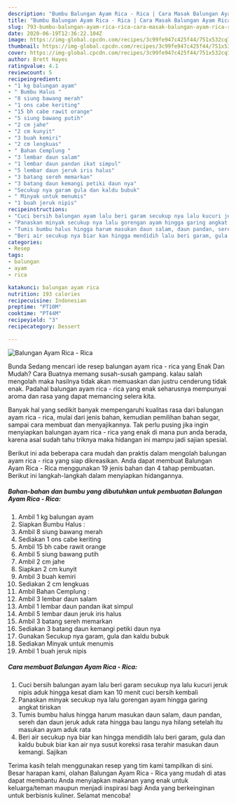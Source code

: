 ```yaml
---
description: "Bumbu Balungan Ayam Rica - Rica | Cara Masak Balungan Ayam Rica - Rica Yang Mudah Dan Praktis"
title: "Bumbu Balungan Ayam Rica - Rica | Cara Masak Balungan Ayam Rica - Rica Yang Mudah Dan Praktis"
slug: 793-bumbu-balungan-ayam-rica-rica-cara-masak-balungan-ayam-rica-rica-yang-mudah-dan-praktis
date: 2020-06-19T12:36:22.104Z
image: https://img-global.cpcdn.com/recipes/3c99fe947c425f44/751x532cq70/balungan-ayam-rica-rica-foto-resep-utama.jpg
thumbnail: https://img-global.cpcdn.com/recipes/3c99fe947c425f44/751x532cq70/balungan-ayam-rica-rica-foto-resep-utama.jpg
cover: https://img-global.cpcdn.com/recipes/3c99fe947c425f44/751x532cq70/balungan-ayam-rica-rica-foto-resep-utama.jpg
author: Brett Hayes
ratingvalue: 4.1
reviewcount: 5
recipeingredient:
- "1 kg balungan ayam"
- " Bumbu Halus "
- "8 siung bawang merah"
- "1 ons cabe keriting"
- "15 bh cabe rawit orange"
- "5 siung bawang putih"
- "2 cm jahe"
- "2 cm kunyit"
- "3 buah kemiri"
- "2 cm lengkuas"
- " Bahan Cemplung "
- "3 lembar daun salam"
- "1 lembar daun pandan ikat simpul"
- "5 lembar daun jeruk iris halus"
- "3 batang sereh memarkan"
- "3 batang daun kemangi petiki daun nya"
- "Secukup nya garam gula dan kaldu bubuk"
- " Minyak untuk menumis"
- "1 buah jeruk nipis"
recipeinstructions:
- "Cuci bersih balungan ayam lalu beri garam secukup nya lalu kucuri jeruk nipis aduk hingga kesat diam kan 10 menit cuci bersih kembali"
- "Panaskan minyak secukup nya lalu gorengan ayam hingga garing angkat tiriskan"
- "Tumis bumbu halus hingga harum masukan daun salam, daun pandan, sereh dan daun jeruk aduk rata hingga bau langu nya hilang setelah itu masukan ayam aduk rata"
- "Beri air secukup nya biar kan hingga mendidih lalu beri garam, gula dan kaldu bubuk biar kan air nya susut koreksi rasa terahir masukan daun kemangi. Sajikan"
categories:
- Resep
tags:
- balungan
- ayam
- rica

katakunci: balungan ayam rica 
nutrition: 193 calories
recipecuisine: Indonesian
preptime: "PT10M"
cooktime: "PT44M"
recipeyield: "3"
recipecategory: Dessert

---
```



![Balungan Ayam Rica - Rica](https://img-global.cpcdn.com/recipes/3c99fe947c425f44/751x532cq70/balungan-ayam-rica-rica-foto-resep-utama.jpg)

Bunda Sedang mencari ide resep balungan ayam rica - rica yang Enak Dan Mudah? Cara Buatnya memang susah-susah gampang. kalau salah mengolah maka hasilnya tidak akan memuaskan dan justru cenderung tidak enak. Padahal balungan ayam rica - rica yang enak seharusnya mempunyai aroma dan rasa yang dapat memancing selera kita.

Banyak hal yang sedikit banyak mempengaruhi kualitas rasa dari balungan ayam rica - rica, mulai dari jenis bahan, kemudian pemilihan bahan segar, sampai cara membuat dan menyajikannya. Tak perlu pusing jika ingin menyiapkan balungan ayam rica - rica yang enak di mana pun anda berada, karena asal sudah tahu triknya maka hidangan ini mampu jadi sajian spesial.




Berikut ini ada beberapa cara mudah dan praktis dalam mengolah balungan ayam rica - rica yang siap dikreasikan. Anda dapat membuat Balungan Ayam Rica - Rica menggunakan 19 jenis bahan dan 4 tahap pembuatan. Berikut ini langkah-langkah dalam menyiapkan hidangannya.

<!--inarticleads1-->

##### Bahan-bahan dan bumbu yang dibutuhkan untuk pembuatan Balungan Ayam Rica - Rica:

1. Ambil 1 kg balungan ayam
1. Siapkan  Bumbu Halus :
1. Ambil 8 siung bawang merah
1. Sediakan 1 ons cabe keriting
1. Ambil 15 bh cabe rawit orange
1. Ambil 5 siung bawang putih
1. Ambil 2 cm jahe
1. Siapkan 2 cm kunyit
1. Ambil 3 buah kemiri
1. Sediakan 2 cm lengkuas
1. Ambil  Bahan Cemplung :
1. Ambil 3 lembar daun salam
1. Ambil 1 lembar daun pandan ikat simpul
1. Ambil 5 lembar daun jeruk iris halus
1. Ambil 3 batang sereh memarkan
1. Sediakan 3 batang daun kemangi petiki daun nya
1. Gunakan Secukup nya garam, gula dan kaldu bubuk
1. Sediakan  Minyak untuk menumis
1. Ambil 1 buah jeruk nipis




<!--inarticleads2-->

##### Cara membuat Balungan Ayam Rica - Rica:

1. Cuci bersih balungan ayam lalu beri garam secukup nya lalu kucuri jeruk nipis aduk hingga kesat diam kan 10 menit cuci bersih kembali
1. Panaskan minyak secukup nya lalu gorengan ayam hingga garing angkat tiriskan
1. Tumis bumbu halus hingga harum masukan daun salam, daun pandan, sereh dan daun jeruk aduk rata hingga bau langu nya hilang setelah itu masukan ayam aduk rata
1. Beri air secukup nya biar kan hingga mendidih lalu beri garam, gula dan kaldu bubuk biar kan air nya susut koreksi rasa terahir masukan daun kemangi. Sajikan




Terima kasih telah menggunakan resep yang tim kami tampilkan di sini. Besar harapan kami, olahan Balungan Ayam Rica - Rica yang mudah di atas dapat membantu Anda menyiapkan makanan yang enak untuk keluarga/teman maupun menjadi inspirasi bagi Anda yang berkeinginan untuk berbisnis kuliner. Selamat mencoba!
